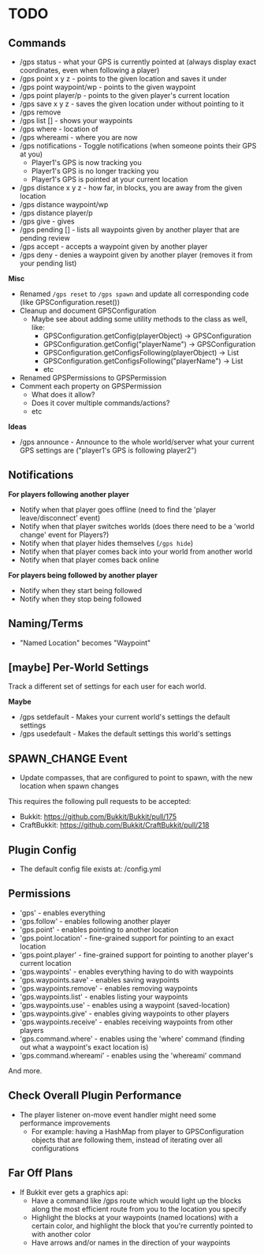 # TODO

## Commands

* /gps status - what your GPS is currently pointed at (always display exact coordinates, even when following a player)
* /gps point x y z <name> - points to the given location and saves it under <name>
* /gps point waypoint/wp <name> - points to the given waypoint
* /gps point player/p <name> - points to the given player's current location
* /gps save x y z <name> - saves the given location under <name> without pointing to it
* /gps remove <name>
* /gps list [<page>] - shows your waypoints
* /gps where <name> - location of <name>
* /gps whereami - where you are now
* /gps notifications - Toggle notifications (when someone points their GPS at you)
  * Player1's GPS is now tracking you
  * Player1's GPS is no longer tracking you
  * Player1's GPS is pointed at your current location
* /gps distance x y z - how far, in blocks, you are away from the given location
* /gps distance waypoint/wp <name>
* /gps distance player/p <name>
* /gps give <player> <waypoint> - gives <player> <waypoint>
* /gps pending [<page>] - lists all waypoints given by another player that are pending review
* /gps accept <waypoint> - accepts a waypoint given by another player
* /gps deny <waypoint> - denies a waypoint given by another player (removes it from your pending list)

**Misc**

* Renamed `/gps reset` to `/gps spawn` and update all corresponding code (like GPSConfiguration.reset())
* Cleanup and document GPSConfiguration
  * Maybe see about adding some utility methods to the class as well, like:
    * GPSConfiguration.getConfig(playerObject) -> GPSConfiguration
    * GPSConfiguration.getConfig("playerName") -> GPSConfiguration
    * GPSConfiguration.getConfigsFollowing(playerObject) -> List<GPSConfiguration>
    * GPSConfiguration.getConfigsFollowing("playerName") -> List<GPSConfiguration>
    * etc
* Renamed GPSPermissions to GPSPermission
* Comment each property on GPSPermission
  * What does it allow?
  * Does it cover multiple commands/actions?
  * etc

**Ideas**

* /gps announce - Announce to the whole world/server what your current GPS settings are ("player1's GPS is following player2")

## Notifications

**For players following another player**

* Notify when that player goes offline (need to find the 'player leave/disconnect' event)
* Notify when that player switches worlds (does there need to be a 'world change' event for Players?)
* Notify when that player hides themselves (`/gps hide`)
* Notify when that player comes back into your world from another world
* Notify when that player comes back online

**For players being followed by another player**

* Notify when they start being followed
* Notify when they stop being followed

## Naming/Terms

* "Named Location" becomes "Waypoint"

## [maybe] Per-World Settings

Track a different set of settings for each user for each world.

**Maybe**

* /gps setdefault - Makes your current world's settings the default settings
* /gps usedefault - Makes the default settings this world's settings

## SPAWN_CHANGE Event

* Update compasses, that are configured to point to spawn, with the new location when spawn changes

This requires the following pull requests to be accepted:

* Bukkit: https://github.com/Bukkit/Bukkit/pull/175
* CraftBukkit: https://github.com/Bukkit/CraftBukkit/pull/218

## Plugin Config

* The default config file exists at: <data-folder>/config.yml

## Permissions

* 'gps' - enables everything
* 'gps.follow' - enables following another player
* 'gps.point' - enables pointing to another location
* 'gps.point.location' - fine-grained support for pointing to an exact location
* 'gps.point.player' - fine-grained support for pointing to another player's current location
* 'gps.waypoints' - enables everything having to do with waypoints
* 'gps.waypoints.save' - enables saving waypoints
* 'gps.waypoints.remove' - enables removing waypoints
* 'gps.waypoints.list' - enables listing your waypoints
* 'gps.waypoints.use' - enables using a waypoint (saved-location)
* 'gps.waypoints.give' - enables giving waypoints to other players
* 'gps.waypoints.receive' - enables receiving waypoints from other players
* 'gps.command.where' - enables using the 'where' command (finding out what a waypoint's exact location is)
* 'gps.command.whereami' - enables using the 'whereami' command

And more.

## Check Overall Plugin Performance

* The player listener on-move event handler might need some performance improvements
  * For example: having a HashMap from player to GPSConfiguration objects that are following them, instead of iterating over all configurations

## Far Off Plans

* If Bukkit ever gets a graphics api:
  * Have a command like /gps route <location> which would light up the blocks along the most efficient route from you to the location you specify
  * Highlight the blocks at your waypoints (named locations) with a certain color, and highlight the block that you're currently pointed to with another color
  * Have arrows and/or names in the direction of your waypoints
